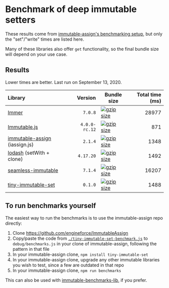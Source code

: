 # Benchmark of deep immutable setters

These results come from [immutable-assign's benchmarking setup](https://github.com/engineforce/ImmutableAssign#performance),
but only the "set"/"write" times are listed here.

Many of these libraries also offer `get` functionality, so the final bundle size will depend on your use case.

## Results

Lower times are better. Last run on September 13, 2020.

| Library                                                                         |       Version | Bundle size                                                                                                                                     | Total time (ms) |
| :------------------------------------------------------------------------------ | ------------: | ----------------------------------------------------------------------------------------------------------------------------------------------- | --------------: |
| [Immer](https://immerjs.github.io/immer/)                                       |       `7.0.8` | [![gzip size](https://img.shields.io/bundlephobia/minzip/immer@7.0.8)](https://bundlephobia.com/result?p=immer@7.0.8)                           |           28977 |
| [Immutable.js](https://immutable-js.github.io/immutable-js/)                    | `4.0.0-rc.12` | [![gzip size](https://img.shields.io/bundlephobia/minzip/immutable@4.0.0-rc.12)](https://bundlephobia.com/result?p=immutable@4.0.0-rc.12)       |             871 |
| [immutable-assign](https://github.com/engineforce/ImmutableAssign) (iassign.js) |       `2.1.4` | [![gzip size](https://img.shields.io/bundlephobia/minzip/immutable-assign@2.1.4)](https://bundlephobia.com/result?p=immutable-assign@2.1.4)     |            1348 |
| [lodash](https://lodash.com/) (setWith + clone)                                 |     `4.17.20` | [![gzip size](https://img.shields.io/bundlephobia/minzip/lodash@4.17.20)](https://bundlephobia.com/result?p=lodash@4.17.20)                     |            1492 |
| [seamless-immutable](https://github.com/rtfeldman/seamless-immutable)           |       `7.1.4` | [![gzip size](https://img.shields.io/bundlephobia/minzip/seamless-immutable@7.1.4)](https://bundlephobia.com/result?p=seamless-immutable@7.1.4) |           16207 |
| [tiny-immutable-set](https://github.com/spautz/tiny-immutable-set)              |       `0.1.0` | [![gzip size](https://img.shields.io/bundlephobia/minzip/tiny-immutable-set@0.1.0)](https://bundlephobia.com/result?p=tiny-immutable-set@0.1.0) |            1488 |

## To run benchmarks yourself

The easiest way to run the benchmarks is to use the immutable-assign repo directly:

1. Clone https://github.com/engineforce/ImmutableAssign
2. Copy/paste the code from [`./tiny-immutable-set-benchmark.js`](tiny-immutable-set-benchmark.js) to `debug/benchmarks.js` in your clone of immutable-assign, following the pattern in that file
3. In your immutable-assign clone, `npm install tiny-immutable-set`
4. In your immutable-assign clone, upgrade any other immutable libraries you wish to test, since a few are outdated in that repo
5. In your immutable-assign clone, `npm run benchmarks`

This can also be used with [immutable-benchmarks-lib](https://github.com/conordickinson/immutable-benchmarks), if you prefer.
